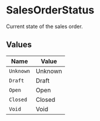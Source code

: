 # SalesOrderStatus

Current state of the sales order.


## Values

| Name      | Value     |
| --------- | --------- |
| `Unknown` | Unknown   |
| `Draft`   | Draft     |
| `Open`    | Open      |
| `Closed`  | Closed    |
| `Void`    | Void      |